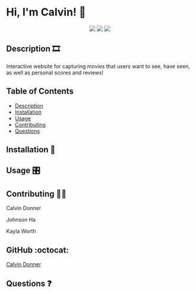 <h1> Hi, I'm Calvin! 👋</h1>
  
<p align='center'>
  <img src='https://img.shields.io/github/languages/top/kworth999/talking-pictures' />
  <img src='https://img.shields.io/github/repo-size/kworth999/talking-pictures' />
  <img src='https://img.shields.io/github/last-commit/kworth999/talking-pictures' />
</p>

<p align='center'>
    <!-- <img src='https://img.shields.io/badge/-express.js-red' />
    <img src='https://img.shields.io/badge/-mysql-green' />
    <img src='https://img.shields.io/badge/-sequelize-blue' />
    <img src='https://img.shields.io/badge/-dotenv-yellow' /> -->
</p>
     
  ## Description 🎞️
   Interactive website for capturing movies that users want to see, have seen, as well as personal scores and reviews!  

  ## Table of Contents
  - [Description](#description)
  - [Installation](#installation)
  - [Usage](#usage)
  - [Contributing](#contributing)
  - [Questions](#questions)

  ## Installation 💾
   
  <!-- `npm init`

  `npm mysql2`

  `npm i sequelize`

  `npm install dotenv` -->

  ## Usage 🎛️


  ## Contributing 👨‍💻
  Calvin Donner

  Johnson Ha

  Kayla Worth


  ## GitHub :octocat:
  [Calvin Donner](https://github.com/calvinjdonner)

  ## Questions ❓
  <br />
 
